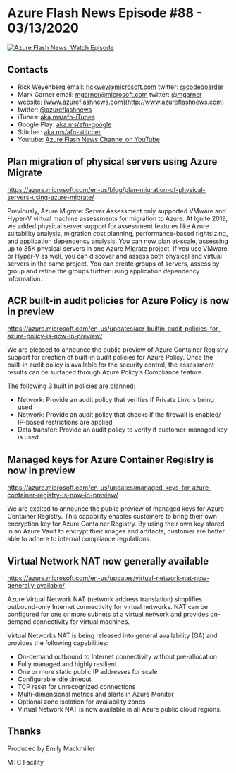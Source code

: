 # Azure Flash News Episode #88 - 03/13/2020

[![Azure Flash News: Watch Episode](https://img.youtube.com/vi/eN30WfGWVu4/0.jpg)](https://youtu.be/eN30WfGWVu4 "Azure Flash News: Episode 88")


## Contacts
* Rick Weyenberg  email: rickwey@microsoft.com twitter: [@codeboarder](https://www.twitter.com/codeboarder)
* Mark Garner email: mgarner@microsoft.com twitter: [@mgarner](https://www.twitter.com/mgarner)
* website: [www.azureflashnews.com](http://www.azureflashnews.com)
* twitter: [@azureflashnews](https://www.twitter.com/azureflashnews)
* iTunes: [aka.ms/afn-iTunes](https://aka.ms/afn-iTunes)
* Google Play: [aka.ms/afn-google](https://aka.ms/afn-google)
* Stitcher: [aka.ms/afn-stitcher](https://aka.ms/afn-stitcher)
* Youtube: [Azure Flash News Channel on YouTube](https://www.youtube.com/channel/UCV6U_D4q7OxQaf0rFfEb6fQ)

## Plan migration of physical servers using Azure Migrate

https://azure.microsoft.com/en-us/blog/plan-migration-of-physical-servers-using-azure-migrate/

Previously, Azure Migrate: Server Assessment only supported VMware and Hyper-V virtual machine assessments for migration to Azure. At Ignite 2019, we added physical server support for assessment features like Azure suitability analysis, migration cost planning, performance-based rightsizing, and application dependency analysis. You can now plan at-scale, assessing up to 35K physical servers in one Azure Migrate project. If you use VMware or Hyper-V as well, you can discover and assess both physical and virtual servers in the same project. You can create groups of servers, assess by group and refine the groups further using application dependency information.

## ACR built-in audit policies for Azure Policy is now in preview

https://azure.microsoft.com/en-us/updates/acr-builtin-audit-policies-for-azure-policy-is-now-in-preview/

We are pleased to announce the public preview of Azure Container Registry support for creation of built-in audit policies for Azure Policy.  Once the built-in audit policy is available for the security control, the assessment results can be surfaced through Azure Policy’s Compliance feature.

The following 3 built in policies are planned:
- Network: Provide an audit policy that verifies if Private Link is being used
- Network: Provide an audit policy that checks if the firewall is enabled/ IP-based restrictions are applied
- Data transfer: Provide an audit policy to verify if customer-managed key is used

## Managed keys for Azure Container Registry is now in preview

https://azure.microsoft.com/en-us/updates/managed-keys-for-azure-container-registry-is-now-in-preview/

We are excited to announce the public preview of managed keys for Azure Container Registry. This capability enables customers to bring their own encryption key for Azure Container Registry. By using their own key stored in an Azure Vault to encrypt their images and artifacts, customer are better able to adhere to internal compliance regulations.

## Virtual Network NAT now generally available

https://azure.microsoft.com/en-us/updates/virtual-network-nat-now-generally-available/

Azure Virtual Network NAT (network address translation) simplifies outbound-only Internet connectivity for virtual networks. NAT can be configured for one or more subnets of a virtual network and provides on-demand connectivity for virtual machines.

Virtual Networks NAT is being released into general availability (GA) and provides the following capabilities: 
- On-demand outbound to Internet connectivity without pre-allocation 
- Fully managed and highly resilient 
- One or more static public IP addresses for scale 
- Configurable idle timeout 
- TCP reset for unrecognized connections 
- Multi-dimensional metrics and alerts in Azure Monitor 
- Optional zone isolation for availability zones 
- Virtual Network NAT is now available in all Azure public cloud regions.

## Thanks
Produced by Emily Mackmiller

MTC Facility